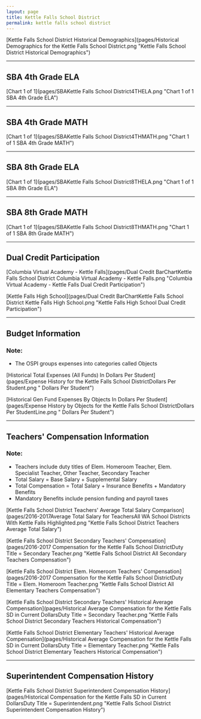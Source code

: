 ```yaml
---
layout: page
title: Kettle Falls School District
permalink: kettle falls school district
---
```



[Kettle Falls School District Historical Demographics](pages/Historical Demographics for the Kettle Falls School District.png "Kettle Falls School District Historical Demographics")

___

## SBA 4th Grade ELA

[Chart 1 of 1](pages/SBAKettle Falls School District4THELA.png "Chart 1 of 1 SBA 4th Grade ELA")


___

## SBA 4th Grade MATH

[Chart 1 of 1](pages/SBAKettle Falls School District4THMATH.png "Chart 1 of 1 SBA 4th Grade MATH")


___

## SBA 8th Grade ELA

[Chart 1 of 1](pages/SBAKettle Falls School District8THELA.png "Chart 1 of 1 SBA 8th Grade ELA")


___

## SBA 8th Grade MATH

[Chart 1 of 1](pages/SBAKettle Falls School District8THMATH.png "Chart 1 of 1 SBA 8th Grade MATH")


___

## Dual Credit Participation

[Columbia Virtual Academy - Kettle Falls](pages/Dual Credit BarChartKettle Falls School District Columbia Virtual Academy - Kettle Falls.png "Columbia Virtual Academy - Kettle Falls Dual Credit Participation")

[Kettle Falls High School](pages/Dual Credit BarChartKettle Falls School District Kettle Falls High School.png "Kettle Falls High School Dual Credit Participation")


___

## Budget Information
### Note:
- The OSPI groups expenses into categories called Objects

[Historical Total Expenses (All Funds) In Dollars Per Student](pages/Expense History for the Kettle Falls School DistrictDollars Per Student.png " Dollars Per Student")

[Historical Gen Fund Expenses By Objects In Dollars Per Student](pages/Expense History by Objects for the Kettle Falls School DistrictDollars Per StudentLine.png " Dollars Per Student")


___

## Teachers' Compensation Information
### Note:
- Teachers include duty titles of Elem. Homeroom Teacher, Elem. Specialist Teacher, Other Teacher, Secondary Teacher
- Total Salary = Base Salary + Supplemental Salary
- Total Compensation = Total Salary + Insurance Benefits + Mandatory Benefits
- Mandatory Benefits include pension funding and payroll taxes

[Kettle Falls School District Teachers' Average Total Salary Comparison](pages/2016-2017Average Total Salary for TeachersAll WA School Districts With Kettle Falls Highlighted.png "Kettle Falls School District Teachers Average Total Salary")

[Kettle Falls School District Secondary Teachers' Compensation](pages/2016-2017 Compensation for the Kettle Falls School DistrictDuty Title = Secondary Teacher.png "Kettle Falls School District All Secondary Teachers Compensation")

[Kettle Falls School District Elem. Homeroom Teachers' Compensation](pages/2016-2017 Compensation for the Kettle Falls School DistrictDuty Title = Elem. Homeroom Teacher.png "Kettle Falls School District All Elementary Teachers Compensation")

[Kettle Falls School District Secondary Teachers' Historical Average Compensation](pages/Historical Average Compensation for the Kettle Falls SD in Current DollarsDuty Title = Secondary Teacher.png "Kettle Falls School District Secondary Teachers Historical Compensation")

[Kettle Falls School District Elementary Teachers' Historical Average Compensation](pages/Historical Average Compensation for the Kettle Falls SD in Current DollarsDuty Title = Elementary Teacher.png "Kettle Falls School District Elementary Teachers Historical Compensation")


___

## Superintendent Compensation History

[Kettle Falls School District Superintendent Compensation History](pages/Historical Compensation for the Kettle Falls SD in Current DollarsDuty Title = Superintendent.png "Kettle Falls School District Superintendent Compensation History")

